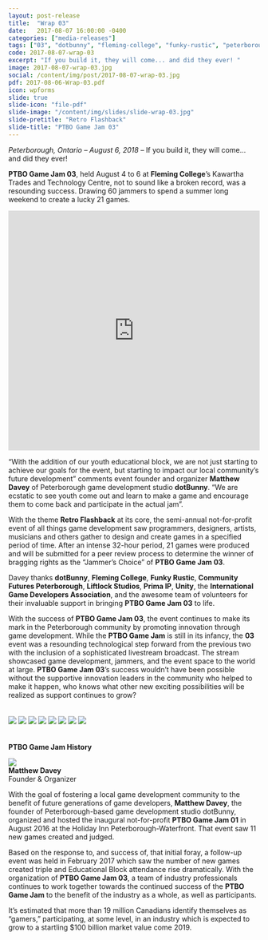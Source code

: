 ```yaml
---
layout: post-release
title:  "Wrap 03"
date:   2017-08-07 16:00:00 -0400
categories: ["media-releases"]
tags: ["03", "dotbunny", "fleming-college", "funky-rustic", "peterborough-cfdc", "liftlock-studios", "prima-ip", "unity", "igda", "wrap"]
code: 2017-08-07-wrap-03
excerpt: "If you build it, they will come... and did they ever! "
image: 2017-08-07-wrap-03.jpg
social: /content/img/post/2017-08-07-wrap-03.jpg
pdf: 2017-08-06-Wrap-03.pdf
icon: wpforms
slide: true
slide-icon: "file-pdf"
slide-image: "/content/img/slides/slide-wrap-03.jpg"
slide-pretitle: "Retro Flashback"
slide-title: "PTBO Game Jam 03"
---
```

_Peterborough, Ontario – August 6, 2018_ – If you build it, they will come... and did they ever! 
  
**PTBO Game Jam 03**, held August 4 to 6 at **Fleming College**’s Kawartha Trades and Technology Centre, not to sound like a broken record, was a resounding success. Drawing 60 jammers to spend a summer long weekend to create a lucky 21 games.
  
<iframe class="release-video" id="release-video" src="https://player.vimeo.com/video/230401383?api=1&player_id=release-video" frameborder="0" webkitAllowFullScreen mozallowfullscreen allowFullScreen width="100%" height="480"></iframe>

“With the addition of our youth educational block, we are not just starting to achieve our goals for the event, but starting to impact our local community’s future development” comments event founder and organizer **Matthew Davey** of Peterborough game development studio **dotBunny**. “We are ecstatic to see youth come out and learn to make a game and encourage them to come back and participate in the actual jam”.

With the theme **Retro Flashback** at its core, the semi-annual not-for-profit event of all things game development saw programmers, designers, artists, musicians and others gather to design and create games in a specified period of time. After an intense 32-hour period, 21 games were produced and will be submitted for a peer review process to determine the winner of bragging rights as the “Jammer’s Choice” of **PTBO Game Jam 03**.

Davey thanks **dotBunny**, **Fleming College**, **Funky Rustic**, **Community Futures Peterborough**, **Liftlock Studios**, **Prima IP**, **Unity**, the **International Game Developers Association**, and the awesome team of volunteers for their invaluable support in bringing **PTBO Game Jam 03** to life.

With the success of **PTBO Game Jam 03**, the event continues to make its mark in the Peterborough community by promoting innovation through game development. While the **PTBO Game Jam** is still in its infancy, the **03** event was a resounding technological step forward from the previous two with the inclusion of a sophisticated livestream broadcast. The stream showcased game development, jammers, and the event space to the world at large. **PTBO Game Jam 03**’s success wouldn’t have been possible without the supportive innovation leaders in the community who helped to make it happen, who knows what other new exciting possibilities will be realized as support continues to grow?
<br><br><br>
<a href="http://ptbogamejam.com/files/events/03/PTBOGameJam03-000.png"><img class="release-image" hdpi="true" src="/content/img/event/03/release/000.jpg"></a>
<a href="http://ptbogamejam.com/files/events/03/PTBOGameJam03-001.png"><img class="release-image" hdpi="true" src="/content/img/event/03/release/001.jpg"></a>
<a href="http://ptbogamejam.com/files/events/03/PTBOGameJam03-002.png"><img class="release-image" hdpi="true" src="/content/img/event/03/release/002.jpg"></a>
<a href="http://ptbogamejam.com/files/events/03/PTBOGameJam03-003.png"><img class="release-image" hdpi="true" src="/content/img/event/03/release/003.jpg"></a>
<a href="http://ptbogamejam.com/files/events/03/PTBOGameJam03-004.png"><img class="release-image" hdpi="true" src="/content/img/event/03/release/004.jpg"></a>
<a href="http://ptbogamejam.com/files/events/03/PTBOGameJam03-005.png"><img class="release-image" hdpi="true" src="/content/img/event/03/release/005.jpg"></a>
<a href="http://ptbogamejam.com/files/events/03/PTBOGameJam03-006.png"><img class="release-image" hdpi="true" src="/content/img/event/03/release/006.jpg"></a>
<a href="http://ptbogamejam.com/files/events/03/PTBOGameJam03-007.png"><img class="release-image" hdpi="true" src="/content/img/event/03/release/007.jpg"></a>
<br><br><br>
**PTBO Game Jam History**  

<a href="http://ptbogamejam.com/files/events/03/PTBOGameJam03-MD.png"><img class="release-image" hdpi="true" src="/content/img/event/03/release/MD.jpg"></a>  
**Matthew Davey**   
Founder &amp; Organizer

With the goal of fostering a local game development community to the benefit of future generations of game developers, **Matthew Davey**, the founder of Peterborough-based game development studio dotBunny, organized and hosted the inaugural not-for-profit **PTBO Game Jam 01** in August 2016 at the Holiday Inn Peterborough-Waterfront. That event saw 11 new games created and judged. 
  
Based on the response to, and success of, that initial foray, a follow-up event was held in February 2017 which saw the number of new games created triple and Educational Block attendance rise dramatically. With the organization of **PTBO Game Jam 03**, a team of industry professionals continues to work together towards the continued success of the **PTBO Game Jam** to the benefit of the
industry as a whole, as well as participants.
  
It’s estimated that more than 19 million Canadians identify themselves as “gamers,” participating, at some level, in an industry which is expected to grow to a startling $100 billion market value come 2019.